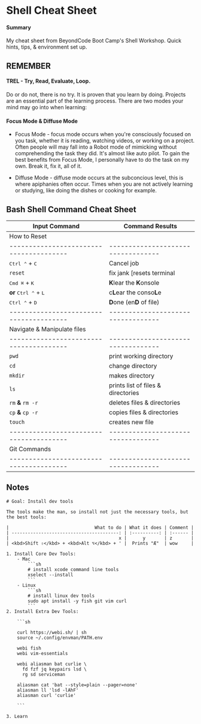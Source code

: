 # Shell Cheat Sheet

#### Summary

My cheat sheet from BeyondCode Boot Camp's Shell Workshop. Quick hints, tips, & environment set up.

## REMEMBER

#### TREL - Try, Read, Evaluate, Loop.

Do or do not, there is no try. It is proven that you learn by doing. Projects are an essential
part of the learning process. There are two modes your mind may go into when learning:

#### **Focus Mode** & **Diffuse Mode**

-   Focus Mode - focus mode occurs when you're consciously focused on you task, whether it is
    reading, watching videos, or working on a project. Often people will may fall into a Robot mode
    of mimicking without comprehending the task they did. It's almost like auto pilot. To gain the best
    benefits from Focus Mode, I personally have to do the task on my own. Break it, fix it, all of it.

-   Diffuse Mode - diffuse mode occurs at the subconcious level, this is where apiphanies often occur.
    Times when you are not actively learning or studying, like doing the dishes or cooking for example.

## Bash Shell Command Cheat Sheet

| Input Command                           | Command Results                    |
| --------------------------------------- | ---------------------------------- |
| How to Reset                            |                                    |
| --------------------------------------- | ---------------------------------- |
| <kbd>Ctrl ⌃</kbd> + <kbd>C</kbd>        | Cancel job                         |
| `reset`                                 | fix jank [resets terminal          |
| <kbd>Cmd ⌘</kbd> + <kbd>K</kbd>         | **K**lear the **K**onsole          |
| **or** <kbd>Ctrl ⌃</kbd> + <kbd>L</kbd> | c**L**ear the conso**L**e          |
| <kbd>Ctrl ⌃</kbd> + <kbd>D</kbd>        | **D**one (en**D** of file)         |
| --------------------------------------- | ---------------------------------- |
| Navigate & Manipulate files             |                                    |
| --------------------------------------- | ---------------------------------- |
| `pwd`                                   | print working directory            |
| `cd`                                    | change directory                   |
| `mkdir`                                 | makes directory                    |
| `ls`                                    | prints list of files & directories |
| `rm` **&** `rm -r`                      | deletes files & directories        |
| `cp` **&** `cp -r`                      | copies files & directories         |
| `touch`                                 | creates new file                   |
| --------------------------------------- | ---------------------------------- |
| Git Commands                            |                                    |
| --------------------------------------- | ---------------------------------- |

## Notes

````mkdn
# Goal: Install dev tools

The tools make the man, so install not just the necessary tools, but the best tools:

|                                What to do | What it does | Comment |
| ----------------------------------------: | :----------: | :------ |
|                                         x |      y       | z       |
| <kbd>Shift ⇧</kbd> + <kbd>Alt ⌥</kbd> + ' |  Prints "Æ"  | wow     |

1. Install Core Dev Tools:
    - Mac
        ```sh
        # install xcode command line tools
        xselect --install
        ```
    - Linux
        ```sh
        # install linux dev tools
        sudo apt install -y fish git vim curl
        ```
2. Install Extra Dev Tools:

    ```sh

    curl https://webi.sh/ | sh
    source ~/.config/envman/PATH.env

    webi fish
    webi vim-essentials

    webi aliasman bat curlie \
      fd fzf jq keypairs lsd \
      rg sd serviceman

    aliasman cat 'bat --style=plain --pager=none'
    aliasman ll 'lsd -lAhF'
    aliasman curl 'curlie'

    ```

3. Learn
````
